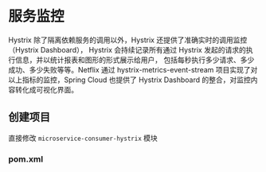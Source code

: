# 服务监控

Hystrix 除了隔离依赖服务的调用以外，Hystrix 还提供了准确实时的调用监控（Hystrix Dashboard），
Hystrix 会持续记录所有通过 Hystrix 发起的请求的执行信息，并以统计报表和图形的形式展示给用户，
包括每秒执行多少请求、多少成功、多少失败等等。Netflix 通过 hystrix-metrics-event-stream 项目实现了对
以上指标的监控，Spring Cloud 也提供了 Hystrix Dashboard 的整合，对监控内容转化成可视化界面。

## 创建项目

直接修改 `microservice-consumer-hystrix` 模块

### pom.xml

